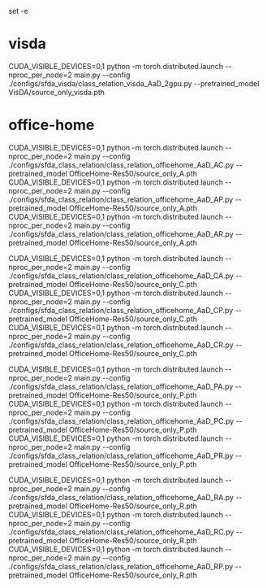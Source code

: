 set -e

# visda
CUDA_VISIBLE_DEVICES=0,1 python -m torch.distributed.launch --nproc_per_node=2 main.py --config ./configs/sfda_visda/class_relation_visda_AaD_2gpu.py --pretrained_model VisDA/source_only_visda.pth

# office-home
CUDA_VISIBLE_DEVICES=0,1 python -m torch.distributed.launch --nproc_per_node=2 main.py --config ./configs/sfda_class_relation/class_relation_officehome_AaD_AC.py --pretrained_model OfficeHome-Res50/source_only_A.pth
CUDA_VISIBLE_DEVICES=0,1 python -m torch.distributed.launch --nproc_per_node=2 main.py --config ./configs/sfda_class_relation/class_relation_officehome_AaD_AP.py --pretrained_model OfficeHome-Res50/source_only_A.pth
CUDA_VISIBLE_DEVICES=0,1 python -m torch.distributed.launch --nproc_per_node=2 main.py --config ./configs/sfda_class_relation/class_relation_officehome_AaD_AR.py --pretrained_model OfficeHome-Res50/source_only_A.pth

CUDA_VISIBLE_DEVICES=0,1 python -m torch.distributed.launch --nproc_per_node=2 main.py --config ./configs/sfda_class_relation/class_relation_officehome_AaD_CA.py --pretrained_model OfficeHome-Res50/source_only_C.pth
CUDA_VISIBLE_DEVICES=0,1 python -m torch.distributed.launch --nproc_per_node=2 main.py --config ./configs/sfda_class_relation/class_relation_officehome_AaD_CP.py --pretrained_model OfficeHome-Res50/source_only_C.pth
CUDA_VISIBLE_DEVICES=0,1 python -m torch.distributed.launch --nproc_per_node=2 main.py --config ./configs/sfda_class_relation/class_relation_officehome_AaD_CR.py --pretrained_model OfficeHome-Res50/source_only_C.pth

CUDA_VISIBLE_DEVICES=0,1 python -m torch.distributed.launch --nproc_per_node=2 main.py --config ./configs/sfda_class_relation/class_relation_officehome_AaD_PA.py --pretrained_model OfficeHome-Res50/source_only_P.pth
CUDA_VISIBLE_DEVICES=0,1 python -m torch.distributed.launch --nproc_per_node=2 main.py --config ./configs/sfda_class_relation/class_relation_officehome_AaD_PC.py --pretrained_model OfficeHome-Res50/source_only_P.pth
CUDA_VISIBLE_DEVICES=0,1 python -m torch.distributed.launch --nproc_per_node=2 main.py --config ./configs/sfda_class_relation/class_relation_officehome_AaD_PR.py --pretrained_model OfficeHome-Res50/source_only_P.pth

CUDA_VISIBLE_DEVICES=0,1 python -m torch.distributed.launch --nproc_per_node=2 main.py --config ./configs/sfda_class_relation/class_relation_officehome_AaD_RA.py --pretrained_model OfficeHome-Res50/source_only_R.pth
CUDA_VISIBLE_DEVICES=0,1 python -m torch.distributed.launch --nproc_per_node=2 main.py --config ./configs/sfda_class_relation/class_relation_officehome_AaD_RC.py --pretrained_model OfficeHome-Res50/source_only_R.pth
CUDA_VISIBLE_DEVICES=0,1 python -m torch.distributed.launch --nproc_per_node=2 main.py --config ./configs/sfda_class_relation/class_relation_officehome_AaD_RP.py --pretrained_model OfficeHome-Res50/source_only_R.pth
